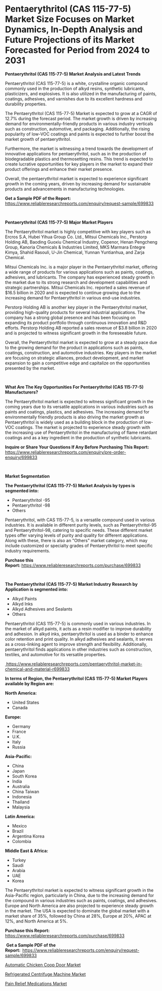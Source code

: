 <p><h1>Pentaerythritol (CAS 115-77-5) Market Size Focuses on Market Dynamics, In-Depth Analysis and Future Projections of its Market Forecasted for Period from 2024 to 2031</h1></p><p><strong>Pentaerythritol (CAS 115-77-5) Market Analysis and Latest Trends</strong></p>
<p><p>Pentaerythritol (CAS 115-77-5) is a white, crystalline organic compound commonly used in the production of alkyd resins, synthetic lubricants, plasticizers, and explosives. It is also utilized in the manufacturing of paints, coatings, adhesives, and varnishes due to its excellent hardness and durability properties.</p><p>The Pentaerythritol (CAS 115-77-5) Market is expected to grow at a CAGR of 12.7% during the forecast period. The market growth is driven by increasing demand for environmentally-friendly products in various industry verticals such as construction, automotive, and packaging. Additionally, the rising popularity of low-VOC coatings and paints is expected to further boost the market growth of pentaerythritol.</p><p>Furthermore, the market is witnessing a trend towards the development of innovative applications for pentaerythritol, such as in the production of biodegradable plastics and thermosetting resins. This trend is expected to create lucrative opportunities for key players in the market to expand their product offerings and enhance their market presence.</p><p>Overall, the pentaerythritol market is expected to experience significant growth in the coming years, driven by increasing demand for sustainable products and advancements in manufacturing technologies.</p></p>
<p><strong>Get a Sample PDF of the Report:&nbsp;</strong> <a href="https://www.reliableresearchreports.com/enquiry/request-sample/699833">https://www.reliableresearchreports.com/enquiry/request-sample/699833</a></p>
<p>&nbsp;</p>
<p><strong>Pentaerythritol (CAS 115-77-5) Major Market Players</strong></p>
<p><p>The Pentaerythritol market is highly competitive with key players such as Ercros S.A, Hubei Yihua Group Co. Ltd., Mitsui Chemicals Inc., Perstorp Holding AB, Baoding Guoxiu Chemical Industry, Copenor, Henan Pengcheng Group, Kanoria Chemicals & Industries Limited, MKS Marmara Entegre Kimya, Shahid Rasouli, U-Jin Chemical, Yunnan Yuntianhua, and Zarja Chemical.</p><p>Mitsui Chemicals Inc. is a major player in the Pentaerythritol market, offering a wide range of products for various applications such as paints, coatings, adhesives, and lubricants. The company has experienced steady growth in the market due to its strong research and development capabilities and strategic partnerships. Mitsui Chemicals Inc. reported a sales revenue of $16.5 billion in 2020 and is expected to continue growing due to the increasing demand for Pentaerythritol in various end-use industries.</p><p>Perstorp Holding AB is another key player in the Pentaerythritol market, providing high-quality products for several industrial applications. The company has a strong global presence and has been focusing on expanding its product portfolio through continuous innovation and R&D efforts. Perstorp Holding AB reported a sales revenue of $3.8 billion in 2020 and is projected to witness significant growth in the foreseeable future.</p><p>Overall, the Pentaerythritol market is expected to grow at a steady pace due to the growing demand for the product in applications such as paints, coatings, construction, and automotive industries. Key players in the market are focusing on strategic alliances, product development, and market expansion to gain a competitive edge and capitalize on the opportunities presented by the market.</p></p>
<p>&nbsp;</p>
<p><strong>What Are The Key Opportunities For Pentaerythritol (CAS 115-77-5) Manufacturers?</strong></p>
<p><p>The Pentaerythritol market is expected to witness significant growth in the coming years due to its versatile applications in various industries such as paints and coatings, plastics, and adhesives. The increasing demand for environmentally friendly products is also driving the market growth as Pentaerythritol is widely used as a building block in the production of low-VOC coatings. The market is projected to experience steady growth with the increasing use of Pentaerythritol in the manufacturing of flame retardant coatings and as a key ingredient in the production of synthetic lubricants.</p></p>
<p><strong>Inquire or Share Your Questions If Any Before Purchasing This Report:</strong> <a href="https://www.reliableresearchreports.com/enquiry/pre-order-enquiry/699833">https://www.reliableresearchreports.com/enquiry/pre-order-enquiry/699833</a></p>
<p>&nbsp;</p>
<p><strong>Market Segmentation</strong></p>
<p><strong>The Pentaerythritol (CAS 115-77-5) Market Analysis by types is segmented into:</strong></p>
<p><ul><li>Pentaerythritol -95</li><li>Pentaerythritol -98</li><li>Others</li></ul></p>
<p><p>Pentaerythritol, with CAS 115-77-5, is a versatile compound used in various industries. It is available in different purity levels, such as Pentaerythritol-95 and Pentaerythritol-98, catering to specific needs. These different market types offer varying levels of purity and quality for different applications. Along with these, there is also an "Others" market category, which may include customized or specialty grades of Pentaerythritol to meet specific industry requirements.</p></p>
<p><strong>Purchase this Report:&nbsp;</strong><a href="https://www.reliableresearchreports.com/purchase/699833">https://www.reliableresearchreports.com/purchase/699833</a></p>
<p>&nbsp;</p>
<p><strong>The Pentaerythritol (CAS 115-77-5) Market Industry Research by Application is segmented into:</strong></p>
<p><ul><li>Alkyd Paints</li><li>Alkyd Inks</li><li>Alkyd Adhesives and Sealants</li><li>Others</li></ul></p>
<p><p>Pentaerythritol (CAS 115-77-5) is commonly used in various industries. In the market of alkyd paints, it acts as a resin modifier to improve durability and adhesion. In alkyd inks, pentaerythritol is used as a binder to enhance color retention and print quality. In alkyd adhesives and sealants, it serves as a cross-linking agent to improve strength and flexibility. Additionally, pentaerythritol finds applications in other industries such as construction, textiles, and automotive for its versatile properties.</p></p>
<p><a href="https://www.reliableresearchreports.com/pentaerythritol-market-in-chemical-and-material-r699833">&nbsp;https://www.reliableresearchreports.com/pentaerythritol-market-in-chemical-and-material-r699833</a></p>
<p><strong>In terms of Region, the Pentaerythritol (CAS 115-77-5) Market Players available by Region are:</strong></p>
<p>
    <p> <strong> North America: </strong>
        <ul>
            <li>United States</li>
            <li>Canada</li>
        </ul>
        </p> 
    <p> <strong> Europe: </strong>
        <ul>
            <li>Germany</li>
            <li>France</li>
            <li>U.K.</li>
            <li>Italy</li>
            <li>Russia</li>
        </ul>
        </p> 
    <p> <strong> Asia-Pacific: </strong>
        <ul>
            <li>China</li>
            <li>Japan</li>
            <li>South Korea</li>
            <li>India</li>
            <li>Australia</li>
            <li>China Taiwan</li>
            <li>Indonesia</li>
            <li>Thailand</li>
            <li>Malaysia</li>
        </ul>
        </p> 
    <p> <strong> Latin America: </strong>
        <ul>
            <li>Mexico</li>
            <li>Brazil</li>
            <li>Argentina Korea</li>
            <li>Colombia</li>
        </ul>
        </p> 
    <p> <strong> Middle East & Africa: </strong>
        <ul>
            <li>Turkey</li>
            <li>Saudi</li>
            <li>Arabia</li>
            <li>UAE</li>
            <li>Korea</li>
        </ul>
    </p>
    </p>
<p><p>The Pentaerythritol market is expected to witness significant growth in the Asia-Pacific region, particularly in China, due to the increasing demand for the compound in various industries such as paints, coatings, and adhesives. Europe and North America are also projected to experience steady growth in the market. The USA is expected to dominate the global market with a market share of 35%, followed by China at 28%, Europe at 20%, APAC at 12%, and North America at 5%.</p></p>
<p><strong>Purchase this Report: </strong><a href="https://www.reliableresearchreports.com/purchase/699833">https://www.reliableresearchreports.com/purchase/699833</a></p>
<p>&nbsp;<strong>Get a Sample PDF of the Report:&nbsp;&nbsp;</strong><a href="https://www.reliableresearchreports.com/enquiry/request-sample/699833">https://www.reliableresearchreports.com/enquiry/request-sample/699833</a></p>
<p><strong></strong></p>
<p><p><a href="https://www.linkedin.com/pulse/automatic-chicken-coop-door-market-analysis-its-cagr-segmentation-18w0e">Automatic Chicken Coop Door Market</a></p><p><a href="https://www.linkedin.com/pulse/refrigerated-centrifuge-machine-market-insights-cagr-trends-growth-1kiue">Refrigerated Centrifuge Machine Market</a></p><p><a href="https://www.linkedin.com/pulse/pain-relief-medications-market-exploring-share-trends-future-c3uve">Pain Relief Medications Market</a></p></p>